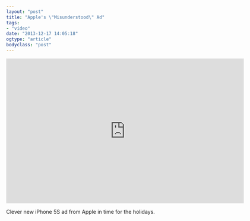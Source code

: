 ```yaml
---
layout: "post"
title: "Apple's \"Misunderstood\" Ad"
tags: 
- "video"
date: "2013-12-17 14:05:18"
ogtype: "article"
bodyclass: "post"
---
```


<span class="embed-youtube" style="text-align:center; display: block;"><iframe allowfullscreen="true" class="youtube-player" frameborder="0" height="390" src="http://www.youtube.com/embed/ImlmVqH_5HM?version=3&rel=1&fs=1&showsearch=0&showinfo=1&iv_load_policy=1&wmode=transparent" type="text/html" width="640"></iframe></span>

Clever new iPhone 5S ad from Apple in time for the holidays.